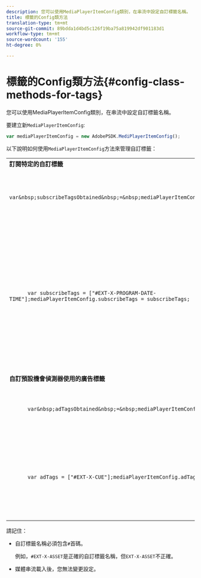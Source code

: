 ```yaml
---
description: 您可以使用MediaPlayerItemConfig類別，在串流中設定自訂標籤名稱。
title: 標籤的Config類方法
translation-type: tm+mt
source-git-commit: 89bdda1d4bd5c126f19ba75a819942df901183d1
workflow-type: tm+mt
source-wordcount: '155'
ht-degree: 0%

---
```



# 標籤的Config類方法{#config-class-methods-for-tags}

您可以使用MediaPlayerItemConfig類別，在串流中設定自訂標籤名稱。

要建立新`MediaPlayerItemConfig`:

```js
var mediaPlayerItemConfig = new AdobePSDK.MediPlayerItemConfig();
```

以下說明如何使用`MediaPlayerItemConfig`方法來管理自訂標籤：

<table id="table_0AC0973497144DDAB05726E3F031ACD1"> 
 <tbody> 
  <tr> 
   <td colname="col1"> <b>訂閱特定的自訂標籤</b> </td> 
   <td colname="col2"> </td> 
  </tr> 
  <tr> 
   <td colname="col1"> 
    <code class="syntax javascript">
      var&amp;nbsp;subscribeTagsObtained&amp;nbsp;=&amp;nbsp;mediaPlayerItemConfig.subscribeTags;
    </code> </td> 
   <td colname="col2"> <p>擷取目前訂閱標籤的清單。 </p> </td> 
  </tr> 
  <tr> 
   <td colname="col1"> 
    <code class="syntax javascript">
      var&nbsp;subscribeTags&nbsp;=&nbsp;["#EXT-X-PROGRAM-DATE-TIME"];mediaPlayerItemConfig.subscribeTags&nbsp;=&nbsp;subscribeTags;
    </code> </td> 
   <td colname="col2"> <p>設定應用程式公開的訂閱標籤清單。 </p> <p>您的應用程式也會自動訂閱透過<span class="codeph"> adTags </span>傳輸的所有標籤。 </p> </td> 
  </tr> 
  <tr> 
   <td colname="col1"> <b>自訂預設機會偵測器使用的廣告標籤  </b> </td> 
   <td colname="col2"> </td> 
  </tr> 
  <tr> 
   <td colname="col1"> 
    <code class="syntax javascript">
      var&amp;nbsp;adTagsObtained&amp;nbsp;=&amp;nbsp;mediaPlayerItemConfig.adTags; 
    </code> </td> 
   <td colname="col2"> <p>擷取廣告標籤的目前清單。 </p> </td> 
  </tr> 
  <tr> 
   <td colname="col1"> 
    <code class="syntax javascript">
      var&nbsp;adTags&nbsp;=&nbsp;["#EXT-X-CUE"];mediaPlayerItemConfig.adTags&nbsp;=&nbsp;adTags;
    </code> </td> 
   <td colname="col2"> <p>設定預設業務機會生成器要使用的廣告標籤清單。 </p> </td> 
  </tr> 
 </tbody> 
</table>

請記住：

* 自訂標籤名稱必須包含`#`首碼。

   例如，`#EXT-X-ASSET`是正確的自訂標籤名稱，但`EXT-X-ASSET`不正確。

* 媒體串流載入後，您無法變更設定。

